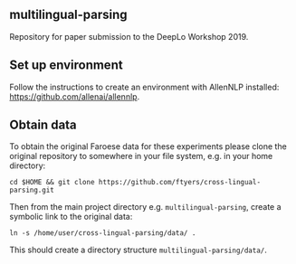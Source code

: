 ## multilingual-parsing
Repository for paper submission to the DeepLo Workshop 2019. 

## Set up environment
Follow the instructions to create an environment with AllenNLP installed: https://github.com/allenai/allennlp.

## Obtain data
To obtain the original Faroese data for these experiments please clone the original repository to somewhere in your file system, e.g. in your home directory:

`cd $HOME && git clone https://github.com/ftyers/cross-lingual-parsing.git`

Then from the main project directory e.g. `multilingual-parsing`, create a symbolic link to the original data:

`ln -s /home/user/cross-lingual-parsing/data/ .`

This should create a directory structure `multilingual-parsing/data/`.


